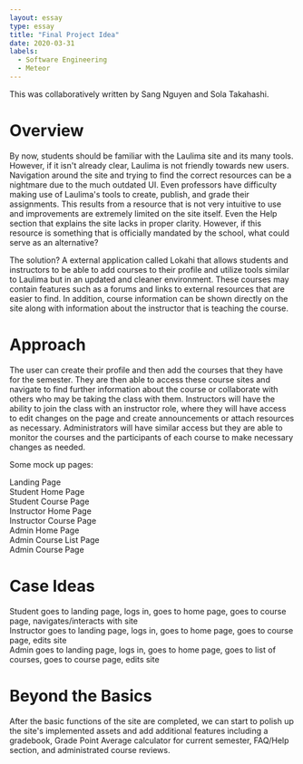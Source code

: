 ```yaml
---
layout: essay
type: essay
title: "Final Project Idea"
date: 2020-03-31
labels:
  - Software Engineering
  - Meteor
---
```

This was collaboratively written by Sang Nguyen and Sola Takahashi.

# Overview
By now, students should be familiar with the Laulima site and its many tools. However, if it isn't already clear, Laulima is not friendly
towards new users. Navigation around the site and trying to find the correct resources can be a nightmare due to the much outdated UI.
Even professors have difficulty making use of Laulima's tools to create, publish, and grade their assignments. This results from a resource
that is not very intuitive to use and improvements are extremely limited on the site itself. Even the Help 
section that explains the site lacks in proper clarity. However, if this resource is something that is officially mandated by the school, 
what could serve as an alternative?

The solution? A external application called Lokahi that allows students and instructors to be able to add courses to their profile and
utilize tools similar to Laulima but in an updated and cleaner environment. These courses may contain features such as a forums and links
to external resources that are easier to find. In addition, course information can be shown directly on the site along with information 
about the instructor that is teaching the course.

# Approach
The user can create their profile and then add the courses that they have for the semester. They are then able to access these course sites
and navigate to find further information about the course or collaborate with others who may be taking the class with them. Instructors
will have the ability to join the class with an instructor role, where they will have access to edit changes on the page and create
announcements or attach resources as necessary. Administrators will have similar access but they are able to monitor the courses and the
participants of each course to make necessary changes as needed.

Some mock up pages:
<div class="ui bulleted list">
  <div class="item">Landing Page</div>
  <div class="item">Student Home Page</div>
  <div class="item">Student Course Page</div>
  <div class="item">Instructor Home Page</div>
  <div class="item">Instructor Course Page</div>
  <div class="item">Admin Home Page</div>
  <div class="item">Admin Course List Page</div>
  <div class="item">Admin Course Page</div>
</div>

# Case Ideas
<div class="ui bulleted list">
  <div class="item">Student goes to landing page, logs in, goes to home page, goes to course page, navigates/interacts with site</div>
  <div class="item">Instructor goes to landing page, logs in, goes to home page, goes to course page, edits site</div>
  <div class="item">Admin goes to landing page, logs in, goes to home page, goes to list of courses, goes to course page, edits site</div>
</div>

# Beyond the Basics
After the basic functions of the site are completed, we can start to polish up the site's implemented assets and add additional 
features including a gradebook, Grade Point Average calculator for current semester, FAQ/Help section, and administrated course reviews.
